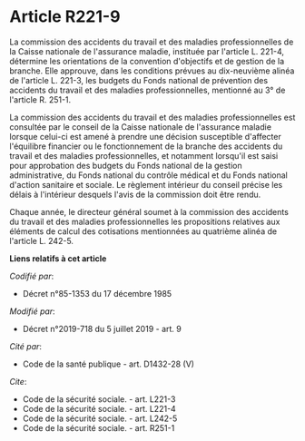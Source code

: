 # Article R221-9

La commission des accidents du travail et des maladies professionnelles de la Caisse nationale de l'assurance maladie,
instituée par l'article L. 221-4, détermine les orientations de la convention d'objectifs et de gestion de la branche. Elle
approuve, dans les conditions prévues au dix-neuvième alinéa de l'article L. 221-3, les budgets du Fonds national de
prévention des accidents du travail et des maladies professionnelles, mentionné au 3° de l'article R. 251-1.

La commission des accidents du travail et des maladies professionnelles est consultée par le conseil de la Caisse nationale
de l'assurance maladie lorsque celui-ci est amené à prendre une décision susceptible d'affecter l'équilibre financier ou le
fonctionnement de la branche des accidents du travail et des maladies professionnelles, et notamment lorsqu'il est saisi pour
approbation des budgets du Fonds national de la gestion administrative, du Fonds national du contrôle médical et du Fonds
national d'action sanitaire et sociale. Le règlement intérieur du conseil précise les délais à l'intérieur desquels l'avis de
la commission doit être rendu.

Chaque année, le directeur général soumet à la commission des accidents du travail et des maladies professionnelles les
propositions relatives aux éléments de calcul des cotisations mentionnées au quatrième alinéa de l'article L. 242-5.

**Liens relatifs à cet article**

_Codifié par_:

  - Décret n°85-1353 du 17 décembre 1985

_Modifié par_:

  - Décret n°2019-718 du 5 juillet 2019 - art. 9

_Cité par_:

  - Code de la santé publique - art. D1432-28 (V)

_Cite_:

  - Code de la sécurité sociale. - art. L221-3
  - Code de la sécurité sociale. - art. L221-4
  - Code de la sécurité sociale. - art. L242-5
  - Code de la sécurité sociale. - art. R251-1
